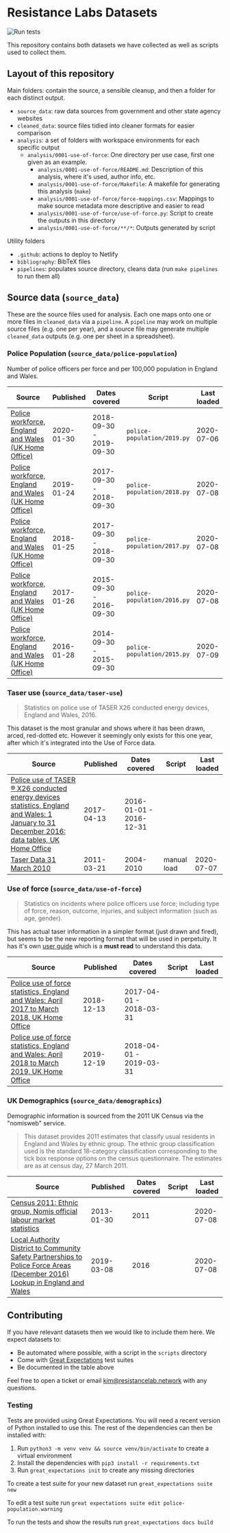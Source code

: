<!-- Edit the .tmpl file and build the .md file with "mdmerge -o README.md README.md.tmpl" -->

# Resistance Labs Datasets

![Run tests](https://github.com/Resistance-Lab/data/workflows/Run%20tests/badge.svg?branch=trunk)

This repository contains both datasets we have collected as well as scripts used to collect them.

## Layout of this repository

Main folders: contain the source, a sensible cleanup, and then a folder for each distinct output.

- `source_data`: raw data sources from government and other state agency websites
- `cleaned_data`: source files tidied into cleaner formats for easier comparison
- `analysis`: a set of folders with workspace environments for each specific output
  - `analysis/0001-use-of-force`: One directory per use case, first one given as an example.
    - `analysis/0001-use-of-force/README.md`: Description of this analysis, where it's used, author info, etc.
    - `analysis/0001-use-of-force/Makefile`: A makefile for generating this analysis (`make`)
    - `analysis/0001-use-of-force/force-mappings.csv`: Mappings to make source metadata more descriptive and easier to read
    - `analysis/0001-use-of-force/use-of-force.py`: Script to create the outputs in this directory
    - `analysis/0001-use-of-force/**/*`: Outputs generated by script

Utility folders

- `.github`: actions to deploy to Netlify
- `bibliography`: BibTeX files
- `pipelines`: populates source directory, cleans data (run `make pipelines` to run them all)

## Source data (`source_data`)

These are the source files used for analysis. Each one maps onto one or more files in `cleaned_data` via a `pipeline`. A `pipeline` may work on multiple source files (e.g. one per year), and a source file may generate multiple `cleaned_data` outputs (e.g. one per sheet in a spreadsheet).

### Police Population (`source_data/police-population`)

Number of police officers per force and per 100,000 population in England and Wales.

| Source | Published | Dates covered | Script | Last loaded |
| -----  | ----------| -------------------- | ------ | ----------- |
| [Police workforce, England and Wales (UK Home Office)](https://www.gov.uk/government/statistics/police-workforce-england-and-wales-30-september-2019) | 2020-01-30 | 2018-09-30 - 2019-09-30 | `police-population/2019.py` | 2020-07-06 |
| [Police workforce, England and Wales (UK Home Office)](https://www.gov.uk/government/statistics/police-workforce-england-and-wales-30-september-2018) | 2019-01-24 | 2017-09-30 - 2018-09-30 | `police-population/2018.py` | 2020-07-08 |
| [Police workforce, England and Wales (UK Home Office)](https://assets.publishing.service.gov.uk/government/uploads/system/uploads/attachment_data/file/675788/police-workforce-tables-jan17.ods) | 2018-01-25 | 2017-09-30 - 2018-09-30 | `police-population/2017.py` | 2020-07-08 |
| [Police workforce, England and Wales (UK Home Office)](https://assets.publishing.service.gov.uk/government/uploads/system/uploads/attachment_data/file/585709/police-workforce-tables-sep16.ods) | 2017-01-26 | 2015-09-30 - 2016-09-30 | `police-population/2016.py` | 2020-07-08 |
| [Police workforce, England and Wales (UK Home Office)](https://assets.publishing.service.gov.uk/government/uploads/system/uploads/attachment_data/file/494752/police-workforce-tabs-30sep15.ods) | 2016-01-28 | 2014-09-30 - 2015-09-30 | `police-population/2015.py` | 2020-07-09 |

### Taser use (`source_data/taser-use`)

> Statistics on police use of TASER X26 conducted energy devices, England and Wales, 2016.

This dataset is the most granular and shows where it has been drawn, arced, red-dotted etc. However it seemingly only exists for this one year, after which it's integrated into the Use of Force data.

| Source | Published | Dates covered | Script | Last loaded |
| -----  | ----------| -------------------- | ------ | ----------- |
| [Police use of TASER ® X26 conducted energy devices statistics, England and Wales: 1 January to 31 December 2016: data tables, UK Home Office](https://www.gov.uk/government/statistics/police-use-of-taser-x26-conducted-energy-devices-statistics-england-and-wales-1-january-to-31-december-2016-data-tables) | 2017-04-13 | 2016-01-01 - 2016-12-31 |
| [Taser Data 31 March 2010](https://assets.publishing.service.gov.uk/government/uploads/system/uploads/attachment_data/file/115676/taser-figures-march-2010.pdf) | 2011-03-21 | 2004-2010 | manual load | 2020-07-07 |

### Use of force (`source_data/use-of-force`)

> Statistics on incidents where police officers use force; including type of force, reason, outcome, injuries, and subject information (such as age, gender).

This has actual taser information in a simpler format (just drawn and fired), but seems to be the new reporting format that will be used in perpetuity. It has it's own [user guide](https://assets.publishing.service.gov.uk/government/uploads/system/uploads/attachment_data/file/763512/user-guide-police-use-of-force.pdf) which is a **must read** to understand this data.

| Source | Published | Dates covered | Script | Last loaded |
| -----  | ----------| -------------------- | ------ | ----------- |
| [Police use of force statistics, England and Wales: April 2017 to March 2018, UK Home Office](https://www.gov.uk/government/statistics/police-use-of-force-statistics-england-and-wales-april-2017-to-march-2018) | 2018-12-13 | 2017-04-01 - 2018-03-31
| [Police use of force statistics, England and Wales: April 2018 to March 2019, UK Home Office](https://www.gov.uk/government/statistics/police-use-of-force-statistics-england-and-wales-april-2018-to-march-2019) | 2019-12-19 | 2018-04-01 - 2019-03-31 | |

### UK Demographics (`source_data/demographics`)

Demographic information is sourced from the 2011 UK Census via the "nomisweb" service.

> This dataset provides 2011 estimates that classify usual residents in England and Wales by ethnic group. The ethnic group classification used is the standard 18-category classification corresponding to the tick box response options on the census questionnaire. The estimates are as at census day, 27 March 2011.

| Source | Published | Dates covered | Script | Last loaded |
| -----  | ----------| -------------------- | ------ | ----------- |
| [Census 2011: Ethnic group, Nomis official labour market statistics](https://www.nomisweb.co.uk/census/2011/qs201ew) | 2013-01-30 | 2011 | | 2020-07-08 |
| [Local Authority District to Community Safety Partnerships to Police Force Areas (December 2016) Lookup in England and Wales](https://geoportal.statistics.gov.uk/datasets/local-authority-district-to-community-safety-partnerships-to-police-force-areas-december-2016-lookup-in-england-and-wales) | 2019-03-08 | 2016 | | 2020-07-08 |

## Contributing

If you have relevant datasets then we would like to include them here. We expect datasets to:

* Be automated where possible, with a script in the `scripts` directory
* Come with [Great Expectations](https://greatexpectations.io/) test suites
* Be documented in the table above

Feel free to open a ticket or email [kim@resistancelab.network](mailto:kim@resistancelab.network) with any questions.

### Testing

Tests are provided using Great Expectations. You will need a recent version of Python installed to use this.  The rest of the dependencies can then be installed with:

1. Run `python3 -m venv venv && source venv/bin/activate` to create a virtual environment
2. Install the dependencies with `pip3 install -r requirements.txt`
3. Run `great_expectations init` to create any missing directories

To create a test suite for your new dataset run `great_expectations suite new`

To edit a test suite run `great expectations suite edit police-population.warning`

To run the tests and show the results run `great_expectations docs build`
